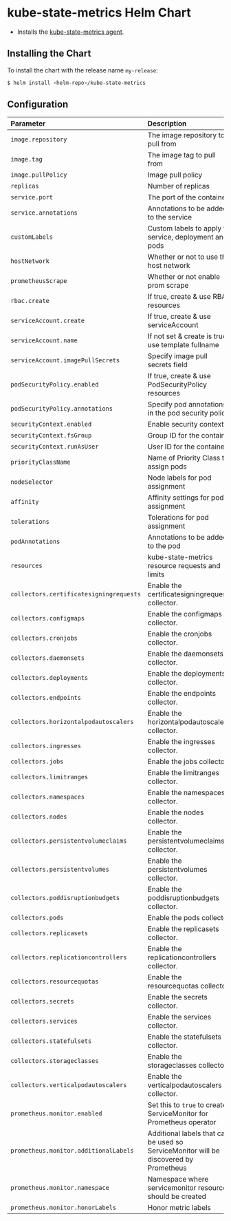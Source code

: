 # kube-state-metrics Helm Chart

* Installs the [kube-state-metrics agent](https://github.com/kubernetes/kube-state-metrics).

## Installing the Chart

To install the chart with the release name `my-release`:

```bash
$ helm install <helm-repo>/kube-state-metrics
```

## Configuration

| Parameter                               | Description                                                                           | Default                                    |
|:----------------------------------------|:--------------------------------------------------------------------------------------|:-------------------------------------------|
| `image.repository`                      | The image repository to pull from                                                     | quay.io/coreos/kube-state-metrics          |
| `image.tag`                             | The image tag to pull from                                                            | `v1.8.0`                                   |
| `image.pullPolicy`                      | Image pull policy                                                                     | `IfNotPresent`                             |
| `replicas`                              | Number of replicas                                                                    | `1`                                        |
| `service.port`                          | The port of the container                                                             | `8080`                                     |
| `service.annotations`                   | Annotations to be added to the service                                                | `{}`
| `customLabels`                          | Custom labels to apply to service, deployment and pods                                | `{}`                                       |
| `hostNetwork`                           | Whether or not to use the host network                                                | `false`                                    |
| `prometheusScrape`                      | Whether or not enable prom scrape                                                     | `true`                                     |
| `rbac.create`                           | If true, create & use RBAC resources                                                  | `true`                                     |
| `serviceAccount.create`                 | If true, create & use serviceAccount                                                  | `true`                                     |
| `serviceAccount.name`                   | If not set & create is true, use template fullname                                    |                                            |
| `serviceAccount.imagePullSecrets`       | Specify image pull secrets field                                                      | `[]`                                       |
| `podSecurityPolicy.enabled`             | If true, create & use PodSecurityPolicy resources                                     | `false`                                    |
| `podSecurityPolicy.annotations`         | Specify pod annotations in the pod security policy                                    | {}                                         |
| `securityContext.enabled`               | Enable security context                                                               | `true`                                     |
| `securityContext.fsGroup`               | Group ID for the container                                                            | `65534`                                    |
| `securityContext.runAsUser`             | User ID for the container                                                             | `65534`                                    |
| `priorityClassName`                     | Name of Priority Class to assign pods                                                 | `nil`                                      |
| `nodeSelector`                          | Node labels for pod assignment                                                        | {}                                         |
| `affinity`                              | Affinity settings for pod assignment                                                  | {}                                         |
| `tolerations`                           | Tolerations for pod assignment                                                        | []                                         |
| `podAnnotations`                        | Annotations to be added to the pod                                                    | {}                                         |
| `resources`                             | kube-state-metrics resource requests and limits                                       | {}                                         |
| `collectors.certificatesigningrequests` | Enable the certificatesigningrequests collector.                                      | `true`                                     |
| `collectors.configmaps`                 | Enable the configmaps collector.                                                      | `true`                                     |
| `collectors.cronjobs`                   | Enable the cronjobs collector.                                                        | `true`                                     |
| `collectors.daemonsets`                 | Enable the daemonsets collector.                                                      | `true`                                     |
| `collectors.deployments`                | Enable the deployments collector.                                                     | `true`                                     |
| `collectors.endpoints`                  | Enable the endpoints collector.                                                       | `true`                                     |
| `collectors.horizontalpodautoscalers`   | Enable the horizontalpodautoscalers collector.                                        | `true`                                     |
| `collectors.ingresses`                  | Enable the ingresses collector.                                                       | `true`                                     |
| `collectors.jobs`                       | Enable the jobs collector.                                                            | `true`                                     |
| `collectors.limitranges`                | Enable the limitranges collector.                                                     | `true`                                     |
| `collectors.namespaces`                 | Enable the namespaces collector.                                                      | `true`                                     |
| `collectors.nodes`                      | Enable the nodes collector.                                                           | `true`                                     |
| `collectors.persistentvolumeclaims`     | Enable the persistentvolumeclaims collector.                                          | `true`                                     |
| `collectors.persistentvolumes`          | Enable the persistentvolumes collector.                                               | `true`                                     |
| `collectors.poddisruptionbudgets`       | Enable the poddisruptionbudgets collector.                                            | `true`                                     |
| `collectors.pods`                       | Enable the pods collector.                                                            | `true`                                     |
| `collectors.replicasets`                | Enable the replicasets collector.                                                     | `true`                                     |
| `collectors.replicationcontrollers`     | Enable the replicationcontrollers collector.                                          | `true`                                     |
| `collectors.resourcequotas`             | Enable the resourcequotas collector.                                                  | `true`                                     |
| `collectors.secrets`                    | Enable the secrets collector.                                                         | `true`                                     |
| `collectors.services`                   | Enable the services collector.                                                        | `true`                                     |
| `collectors.statefulsets`               | Enable the statefulsets collector.                                                    | `true`                                     |
| `collectors.storageclasses`             | Enable the storageclasses collector.                                                  | `true`                                     | 
| `collectors.verticalpodautoscalers`     | Enable the verticalpodautoscalers collector.                                          | `false`                                    | 
| `prometheus.monitor.enabled`            | Set this to `true` to create ServiceMonitor for Prometheus operator                   | `false`                                    |
| `prometheus.monitor.additionalLabels`   | Additional labels that can be used so ServiceMonitor will be discovered by Prometheus | `{}`                                       |
| `prometheus.monitor.namespace`          | Namespace where servicemonitor resource should be created                             | `the same namespace as kube-state-metrics` |
| `prometheus.monitor.honorLabels`        | Honor metric labels                                                                   | `false`                                    |
